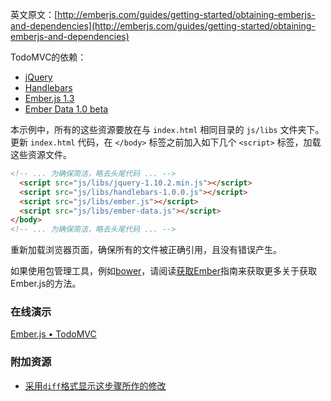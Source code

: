 英文原文：[http://emberjs.com/guides/getting-started/obtaining-emberjs-and-dependencies](http://emberjs.com/guides/getting-started/obtaining-emberjs-and-dependencies)

TodoMVC的依赖：
  
* [jQuery](http://code.jquery.com/jquery-1.10.2.min.js)
* [Handlebars](http://builds.handlebarsjs.com.s3.amazonaws.com/handlebars-1.0.0.js)
* [Ember.js 1.3](http://builds.emberjs.com/tags/v1.3.0/ember.js)
* [Ember Data 1.0 beta](http://builds.emberjs.com/tags/v1.0.0-beta.5/ember-data.js)
  
本示例中，所有的这些资源要放在与 `index.html` 相同目录的 `js/libs` 文件夹下。更新 `index.html` 代码，在 `</body>` 标签之前加入如下几个 `<script>` 标签，加载这些资源文件。

```html
<!-- ... 为确保简洁，略去头尾代码 ... -->
  <script src="js/libs/jquery-1.10.2.min.js"></script>
  <script src="js/libs/handlebars-1.0.0.js"></script> 
  <script src="js/libs/ember.js"></script>
  <script src="js/libs/ember-data.js"></script>
</body>
<!-- ... 为确保简洁，略去头尾代码 ... -->
```

重新加载浏览器页面，确保所有的文件被正确引用，且没有错误产生。

如果使用包管理工具，例如[bower](http://bower.io)，请阅读[获取Ember](/guides/getting-ember)指南来获取更多关于获取Ember.js的方法。

### 在线演示
<a class="jsbin-embed" href="http://jsbin.com/ijefig/2/embed?live">Ember.js • TodoMVC</a><script src="http://static.jsbin.com/js/embed.js"></script>
 
### 附加资源

  * [采用`diff`格式显示这步骤所作的修改](https://github.com/emberjs/quickstart-code-sample/commit/0880d6e21b83d916a02fd17163f58686a37b5b2c)
